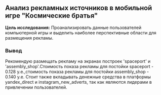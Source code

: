 ## Анализ рекламных источников в мобильной игре "Космические братья"

**Цель исследования:** Проанализировать данные пользователей компьютерной игры и выделить наиболее перспективные области для размещения рекламы.

### Вывод

Рекомендую размещать рекламу на экранах построек 'spaceport' и 'assembly_shop'.Стоимость показа рекламы для постойки spaceport - 0.128 y.e.,стоимость показа рекламы для постойки assembly_shop - 0.140 y.e. Стоит также вкладывать денежные средства в платформы yandex_direct и instagram_new_adverts, так как являются лидерами в привлечении пользователей.
